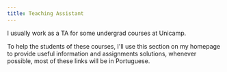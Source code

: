 ```yaml
---
title: Teaching Assistant
---
```


I usually work as a TA for some undergrad courses at Unicamp.

To help the students of these courses, I'll use this section on my homepage to
provide useful information and assignments solutions, whenever possible, most of
these links will be in Portuguese.
